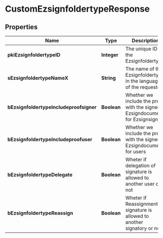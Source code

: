 

# CustomEzsignfoldertypeResponse

## Properties

Name | Type | Description | Notes
------------ | ------------- | ------------- | -------------
**pkiEzsignfoldertypeID** | **Integer** | The unique ID of the Ezsignfoldertype. | 
**sEzsignfoldertypeNameX** | **String** | The name of the Ezsignfoldertype in the language of the requester |  [optional]
**bEzsignfoldertypeIncludeproofsigner** | **Boolean** | Whether we include the proof with the signed Ezsigndocument for Ezsignsigners |  [optional]
**bEzsignfoldertypeIncludeproofuser** | **Boolean** | Whether we include the proof with the signed Ezsigndocument for users |  [optional]
**bEzsignfoldertypeDelegate** | **Boolean** | Wheter if delegation of signature is allowed to another user or not |  [optional]
**bEzsignfoldertypeReassign** | **Boolean** | Wheter if Reassignment of signature is allowed to another signatory or not |  [optional]




